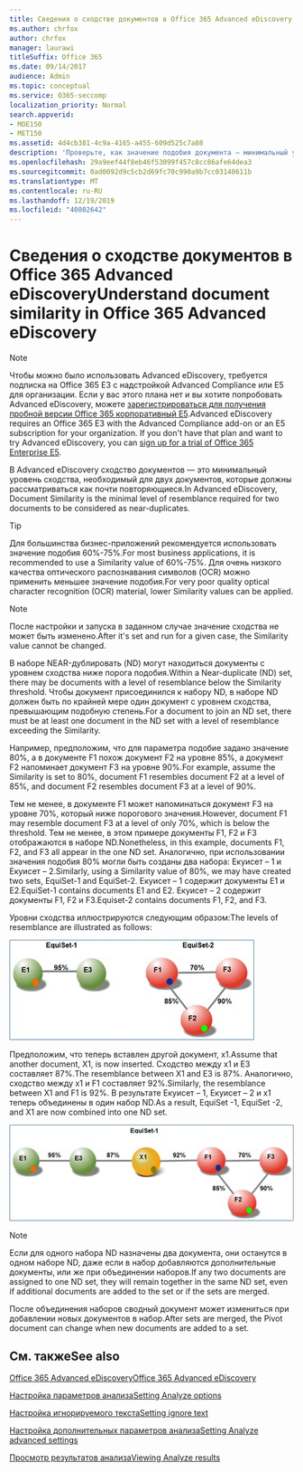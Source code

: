 ```yaml
---
title: Сведения о сходстве документов в Office 365 Advanced eDiscovery
ms.author: chrfox
author: chrfox
manager: laurawi
titleSuffix: Office 365
ms.date: 09/14/2017
audience: Admin
ms.topic: conceptual
ms.service: O365-seccomp
localization_priority: Normal
search.appverid:
- MOE150
- MET150
ms.assetid: 4d4cb381-4c9a-4165-a455-609d525c7a88
description: 'Проверьте, как значение подобия документа — минимальный уровень сходства для двух файлов, которые должны рассматриваться как почти повторяющиеся, работает в Office 365 Advanced eDiscovery. '
ms.openlocfilehash: 29a9eef44f8eb46f53099f457c8cc86afe64dea3
ms.sourcegitcommit: 0ad0092d9c5cb2d69fc70c990a9b7cc03140611b
ms.translationtype: MT
ms.contentlocale: ru-RU
ms.lasthandoff: 12/19/2019
ms.locfileid: "40802642"
---
```

# <a name="understand-document-similarity-in-office-365-advanced-ediscovery"></a><span data-ttu-id="930b1-103">Сведения о сходстве документов в Office 365 Advanced eDiscovery</span><span class="sxs-lookup"><span data-stu-id="930b1-103">Understand document similarity in Office 365 Advanced eDiscovery</span></span>

> [!NOTE]
> <span data-ttu-id="930b1-p101">Чтобы можно было использовать Advanced eDiscovery, требуется подписка на Office 365 E3 с надстройкой Advanced Compliance или E5 для организации. Если у вас этого плана нет и вы хотите попробовать Advanced eDiscovery, можете [зарегистрироваться для получения пробной версии Office 365 корпоративный E5](https://go.microsoft.com/fwlink/p/?LinkID=698279).</span><span class="sxs-lookup"><span data-stu-id="930b1-p101">Advanced eDiscovery requires an Office 365 E3 with the Advanced Compliance add-on or an E5 subscription for your organization. If you don't have that plan and want to try Advanced eDiscovery, you can [sign up for a trial of Office 365 Enterprise E5](https://go.microsoft.com/fwlink/p/?LinkID=698279).</span></span> 
  
<span data-ttu-id="930b1-106">В Advanced eDiscovery сходство документов — это минимальный уровень сходства, необходимый для двух документов, которые должны рассматриваться как почти повторяющиеся.</span><span class="sxs-lookup"><span data-stu-id="930b1-106">In Advanced eDiscovery, Document Similarity is the minimal level of resemblance required for two documents to be considered as near-duplicates.</span></span>
  
> [!TIP]
> <span data-ttu-id="930b1-107">Для большинства бизнес-приложений рекомендуется использовать значение подобия 60%-75%.</span><span class="sxs-lookup"><span data-stu-id="930b1-107">For most business applications, it is recommended to use a Similarity value of 60%-75%.</span></span> <span data-ttu-id="930b1-108">Для очень низкого качества оптического распознавания символов (OCR) можно применить меньшее значение подобия.</span><span class="sxs-lookup"><span data-stu-id="930b1-108">For very poor quality optical character recognition (OCR) material, lower Similarity values can be applied.</span></span> 
  
> [!NOTE]
> <span data-ttu-id="930b1-109">После настройки и запуска в заданном случае значение сходства не может быть изменено.</span><span class="sxs-lookup"><span data-stu-id="930b1-109">After it's set and run for a given case, the Similarity value cannot be changed.</span></span> 
  
<span data-ttu-id="930b1-110">В наборе NEAR-дублировать (ND) могут находиться документы с уровнем сходства ниже порога подобия.</span><span class="sxs-lookup"><span data-stu-id="930b1-110">Within a Near-duplicate (ND) set, there may be documents with a level of resemblance below the Similarity threshold.</span></span> <span data-ttu-id="930b1-111">Чтобы документ присоединился к набору ND, в наборе ND должен быть по крайней мере один документ с уровнем сходства, превышающим подобную степень.</span><span class="sxs-lookup"><span data-stu-id="930b1-111">For a document to join an ND set, there must be at least one document in the ND set with a level of resemblance exceeding the Similarity.</span></span> 
  
<span data-ttu-id="930b1-112">Например, предположим, что для параметра подобие задано значение 80%, а в документе F1 похож документ F2 на уровне 85%, а документ F2 напоминает документ F3 на уровне 90%.</span><span class="sxs-lookup"><span data-stu-id="930b1-112">For example, assume the Similarity is set to 80%, document F1 resembles document F2 at a level of 85%, and document F2 resembles document F3 at a level of 90%.</span></span> 
  
<span data-ttu-id="930b1-113">Тем не менее, в документе F1 может напоминаться документ F3 на уровне 70%, который ниже порогового значения.</span><span class="sxs-lookup"><span data-stu-id="930b1-113">However, document F1 may resemble document F3 at a level of only 70%, which is below the threshold.</span></span> <span data-ttu-id="930b1-114">Тем не менее, в этом примере документы F1, F2 и F3 отображаются в наборе ND.</span><span class="sxs-lookup"><span data-stu-id="930b1-114">Nonetheless, in this example, documents F1, F2, and F3 all appear in the one ND set.</span></span> <span data-ttu-id="930b1-115">Аналогично, при использовании значения подобия 80% могли быть созданы два набора: Екуисет – 1 и Екуисет – 2.</span><span class="sxs-lookup"><span data-stu-id="930b1-115">Similarly, using a Similarity value of 80%, we may have created two sets, EquiSet-1 and EquiSet-2.</span></span> <span data-ttu-id="930b1-116">Екуисет – 1 содержит документы E1 и E2.</span><span class="sxs-lookup"><span data-stu-id="930b1-116">EquiSet-1 contains documents E1 and E2.</span></span> <span data-ttu-id="930b1-117">Екуисет – 2 содержит документы F1, F2 и F3.</span><span class="sxs-lookup"><span data-stu-id="930b1-117">Equiset-2 contains documents F1, F2, and F3.</span></span> 
  
<span data-ttu-id="930b1-118">Уровни сходства иллюстрируются следующим образом:</span><span class="sxs-lookup"><span data-stu-id="930b1-118">The levels of resemblance are illustrated as follows:</span></span>
  
![Схожесть документов](media/3907ea7d-e28a-4027-8fc3-be090dd39144.gif)
  
<span data-ttu-id="930b1-120">Предположим, что теперь вставлен другой документ, x1.</span><span class="sxs-lookup"><span data-stu-id="930b1-120">Assume that another document, X1, is now inserted.</span></span> <span data-ttu-id="930b1-121">Сходство между x1 и E3 составляет 87%.</span><span class="sxs-lookup"><span data-stu-id="930b1-121">The resemblance between X1 and E3 is 87%.</span></span> <span data-ttu-id="930b1-122">Аналогично, сходство между x1 и F1 составляет 92%.</span><span class="sxs-lookup"><span data-stu-id="930b1-122">Similarly, the resemblance between X1 and F1 is 92%.</span></span> <span data-ttu-id="930b1-123">В результате Екуисет – 1, Екуисет – 2 и x1 теперь объединены в один набор ND.</span><span class="sxs-lookup"><span data-stu-id="930b1-123">As a result, EquiSet -1, EquiSet -2, and X1 are now combined into one ND set.</span></span>
  
![Похожесть документов](media/d140d347-33d5-475a-af04-594a0f2ab13d.gif)
  
> [!NOTE]
> <span data-ttu-id="930b1-125">Если для одного набора ND назначены два документа, они останутся в одном наборе ND, даже если в набор добавляются дополнительные документы, или же при объединении наборов.</span><span class="sxs-lookup"><span data-stu-id="930b1-125">If any two documents are assigned to one ND set, they will remain together in the same ND set, even if additional documents are added to the set or if the sets are merged.</span></span> 
  
<span data-ttu-id="930b1-126">После объединения наборов сводный документ может измениться при добавлении новых документов в набор.</span><span class="sxs-lookup"><span data-stu-id="930b1-126">After sets are merged, the Pivot document can change when new documents are added to a set.</span></span> 
  
## <a name="see-also"></a><span data-ttu-id="930b1-127">См. также</span><span class="sxs-lookup"><span data-stu-id="930b1-127">See also</span></span>

[<span data-ttu-id="930b1-128">Office 365 Advanced eDiscovery</span><span class="sxs-lookup"><span data-stu-id="930b1-128">Office 365 Advanced eDiscovery</span></span>](office-365-advanced-ediscovery.md)
  
[<span data-ttu-id="930b1-129">Настройка параметров анализа</span><span class="sxs-lookup"><span data-stu-id="930b1-129">Setting Analyze options</span></span>](set-analyze-options-in-advanced-ediscovery.md)
  
[<span data-ttu-id="930b1-130">Настройка игнорируемого текста</span><span class="sxs-lookup"><span data-stu-id="930b1-130">Setting ignore text</span></span>](set-ignore-text-in-advanced-ediscovery.md)
  
[<span data-ttu-id="930b1-131">Настройка дополнительных параметров анализа</span><span class="sxs-lookup"><span data-stu-id="930b1-131">Setting Analyze advanced settings</span></span>](set-analyze-advanced-settings-in-advanced-ediscovery.md)
  
[<span data-ttu-id="930b1-132">Просмотр результатов анализа</span><span class="sxs-lookup"><span data-stu-id="930b1-132">Viewing Analyze results</span></span>](view-analyze-results-in-advanced-ediscovery.md)

